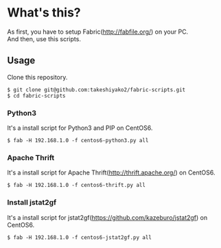 # What's this?

As first, you have to setup Fabric(http://fabfile.org/) on your PC.  
And then, use this scripts.  

## Usage

Clone this repository.
```
$ git clone git@github.com:takeshiyako2/fabric-scripts.git
$ cd fabric-scripts
```

### Python3

It's a install script for Python3 and PIP on CentOS6.  

```
$ fab -H 192.168.1.0 -f centos6-python3.py all
```



### Apache Thrift

It's a install script for Apache Thrift(http://thrift.apache.org/) on CentOS6. 
```
$ fab -H 192.168.1.0 -f centos6-thrift.py all
```

### Install jstat2gf

It's a install script for jstat2gf(https://github.com/kazeburo/jstat2gf) on CentOS6.  


```
$ fab -H 192.168.1.0 -f centos6-jstat2gf.py all
```


